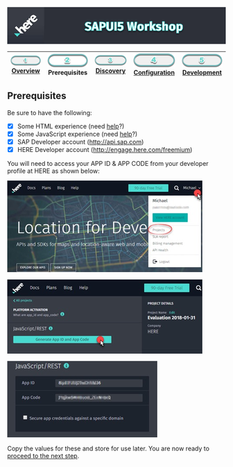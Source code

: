 <img src="/images/workshop_sapui5.jpg" width="890" />

| [![Overview](/images/01_off.png)<br>Overview](./README.md) | ![Prerequisites](/images/02.png)<br>Prerequisites | [![Discovery](/images/03_off.png)<br>Discovery](./03.md) | [![Configuration](/images/04_off.png)<br>Configuration](./04.md) | [![Development](/images/05_off.png)<br>Development](./05.md)
| :---: | :---: | :---: | :---: | :---: |

## Prerequisites

Be sure to have the following:

- [X] Some HTML experience (need [help](https://www.w3schools.com/html/default.asp)?) 
- [X] Some JavaScript experience (need [help](https://www.w3schools.com/js/default.asp)?)
- [X] SAP Developer account (http://api.sap.com) 
- [X] HERE Developer account (http://engage.here.com/freemium)

You will need to access your APP ID & APP CODE from your developer profile at HERE as shown below:

![HERE Projects](/images/portal_projects.jpg)

![HERE Projects](/images/portal_generate.jpg)

![HERE Projects](/images/portal_id_code.jpg)

Copy the values for these and store for use later. You are now ready to [proceed to the next step](./03.md).
